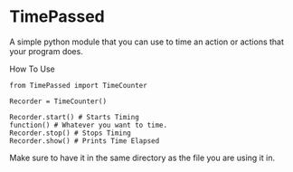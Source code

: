 # TimePassed
A simple python module that you can use to time an action or actions that your program does.

How To Use
```
from TimePassed import TimeCounter

Recorder = TimeCounter()

Recorder.start() # Starts Timing 
function() # Whatever you want to time.
Recorder.stop() # Stops Timing
Recorder.show() # Prints Time Elapsed
```
Make sure to have it in the same directory as the file you are using it in.
